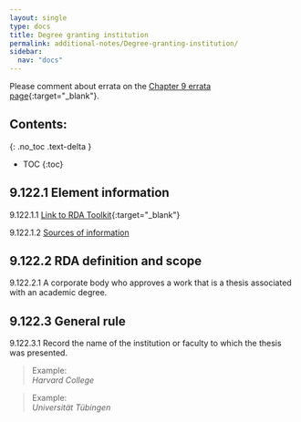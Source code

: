 ```yaml
---
layout: single
type: docs
title: Degree granting institution
permalink: additional-notes/Degree-granting-institution/
sidebar:
  nav: "docs"
---
```


Please comment about errata on the [Chapter 9 errata page](https://docs.google.com/document/d/1O-4HOsrSwNPkw28P9J9SWmJv0cwGZ0DGGSfXrEWaaO0/edit#heading=h.9ey2lsledmss){:target="_blank"}.

## Contents:
{: .no_toc .text-delta }

- TOC
{:toc}

## 9.122.1 Element information

<a name="9.122.1.1">9.122.1.1</a> [Link to RDA Toolkit](https://beta.rdatoolkit.org/Content/Index?externalId=en-US_ala-6b773e5e-858a-3718-b3fa-856467d8f415){:target="_blank"}

<a name="9.122.1.2">9.122.1.2</a> [Sources of information](/DCRMR/additional-notes/#9011-sources-of-information)

## 9.122.2 RDA definition and scope

<a name="9.122.2.1">9.122.2.1</a> A corporate body who approves a work that is a thesis associated with an academic degree.

## 9.122.3 General rule

<a name="9.122.3.1">9.122.3.1</a> Record the name of the institution or faculty to which the thesis was presented.

>Example:  
><CITE>Harvard College</CITE>

>Example:  
><CITE>Universität Tübingen</CITE>
